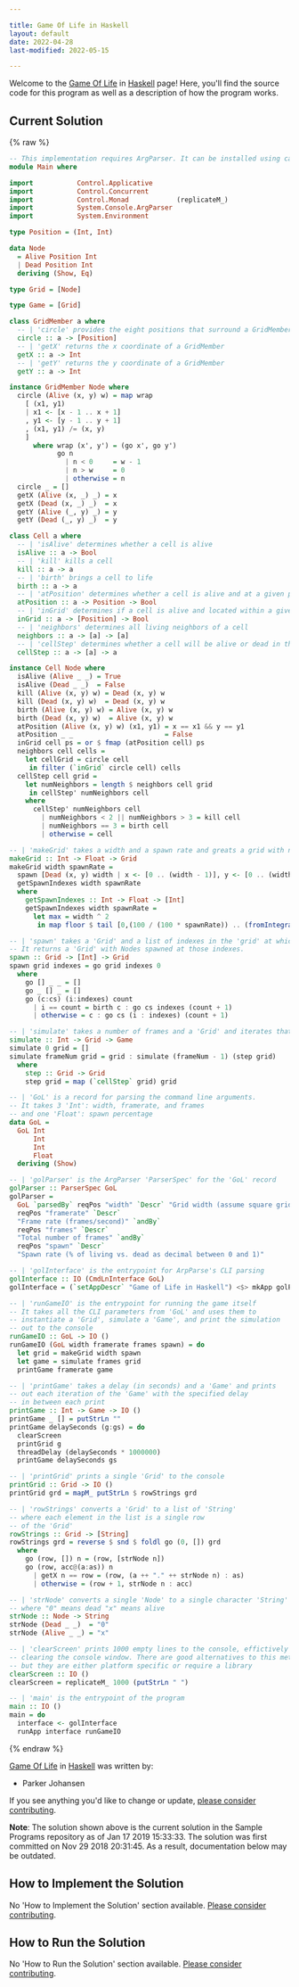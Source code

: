 ```yaml
---

title: Game Of Life in Haskell
layout: default
date: 2022-04-28
last-modified: 2022-05-15

---
```


Welcome to the [Game Of Life](https://sampleprograms.io/projects/game-of-life) in [Haskell](https://sampleprograms.io/languages/haskell) page! Here, you'll find the source code for this program as well as a description of how the program works.

## Current Solution

{% raw %}

```haskell
-- This implementation requires ArgParser. It can be installed using cabal install argparser
module Main where

import           Control.Applicative
import           Control.Concurrent
import           Control.Monad            (replicateM_)
import           System.Console.ArgParser
import           System.Environment

type Position = (Int, Int)

data Node
  = Alive Position Int
  | Dead Position Int
  deriving (Show, Eq)

type Grid = [Node]

type Game = [Grid]

class GridMember a where
  -- | 'circle' provides the eight positions that surround a GridMember
  circle :: a -> [Position]
  -- | 'getX' returns the x coordinate of a GridMember
  getX :: a -> Int
  -- | 'getY' returns the y coordinate of a GridMember
  getY :: a -> Int

instance GridMember Node where
  circle (Alive (x, y) w) = map wrap
    [ (x1, y1)
    | x1 <- [x - 1 .. x + 1]
    , y1 <- [y - 1 .. y + 1]
    , (x1, y1) /= (x, y)
    ]
      where wrap (x', y') = (go x', go y')
            go n
              | n < 0     = w - 1
              | n > w     = 0
              | otherwise = n
  circle _ = []
  getX (Alive (x, _) _) = x
  getX (Dead (x, _) _)  = x
  getY (Alive (_, y) _) = y
  getY (Dead (_, y) _)  = y

class Cell a where
  -- | 'isAlive' determines whether a cell is alive
  isAlive :: a -> Bool
  -- | 'kill' kills a cell
  kill :: a -> a
  -- | 'birth' brings a cell to life
  birth :: a -> a
  -- | 'atPosition' determines whether a cell is alive and at a given position
  atPosition :: a -> Position -> Bool
  -- | 'inGrid' determines if a cell is alive and located within a given list of positions
  inGrid :: a -> [Position] -> Bool
  -- | 'neighbors' determines all living neighbors of a cell
  neighbors :: a -> [a] -> [a]
  -- | 'cellStep' determines whether a cell will be alive or dead in the next iteration
  cellStep :: a -> [a] -> a

instance Cell Node where
  isAlive (Alive _ _) = True
  isAlive (Dead _ _)  = False
  kill (Alive (x, y) w) = Dead (x, y) w
  kill (Dead (x, y) w)  = Dead (x, y) w
  birth (Alive (x, y) w) = Alive (x, y) w
  birth (Dead (x, y) w)  = Alive (x, y) w
  atPosition (Alive (x, y) w) (x1, y1) = x == x1 && y == y1
  atPosition _ _                       = False
  inGrid cell ps = or $ fmap (atPosition cell) ps
  neighbors cell cells =
    let cellGrid = circle cell
     in filter (`inGrid` circle cell) cells
  cellStep cell grid =
    let numNeighbors = length $ neighbors cell grid
     in cellStep' numNeighbors cell
    where
      cellStep' numNeighbors cell
        | numNeighbors < 2 || numNeighbors > 3 = kill cell
        | numNeighbors == 3 = birth cell
        | otherwise = cell

-- | 'makeGrid' takes a width and a spawn rate and greats a grid with nodes spawned
makeGrid :: Int -> Float -> Grid
makeGrid width spawnRate =
  spawn [Dead (x, y) width | x <- [0 .. (width - 1)], y <- [0 .. (width - 1)]] $
  getSpawnIndexes width spawnRate
  where
    getSpawnIndexes :: Int -> Float -> [Int]
    getSpawnIndexes width spawnRate =
      let max = width ^ 2
       in map floor $ tail [0,(100 / (100 * spawnRate)) .. (fromIntegral max)]

-- | 'spawn' takes a 'Grid' and a list of indexes in the 'grid' at which Nodes should spawn.
-- It returns a 'Grid' with Nodes spawned at those indexes.
spawn :: Grid -> [Int] -> Grid
spawn grid indexes = go grid indexes 0
  where
    go [] _ _ = []
    go _ [] _ = []
    go (c:cs) (i:indexes) count
      | i == count = birth c : go cs indexes (count + 1)
      | otherwise = c : go cs (i : indexes) (count + 1)

-- | 'simulate' takes a number of frames and a 'Grid' and iterates that 'Grid' frame times
simulate :: Int -> Grid -> Game
simulate 0 grid = []
simulate frameNum grid = grid : simulate (frameNum - 1) (step grid)
  where
    step :: Grid -> Grid
    step grid = map (`cellStep` grid) grid

-- | 'GoL' is a record for parsing the command line arguments.
-- It takes 3 'Int': width, framerate, and frames
-- and one 'Float': spawn percentage
data GoL =
  GoL Int
      Int
      Int
      Float
  deriving (Show)

-- | 'golParser' is the ArgParser 'ParserSpec' for the 'GoL' record
golParser :: ParserSpec GoL
golParser =
  GoL `parsedBy` reqPos "width" `Descr` "Grid width (assume square grid)" `andBy`
  reqPos "framerate" `Descr`
  "Frame rate (frames/second)" `andBy`
  reqPos "frames" `Descr`
  "Total number of frames" `andBy`
  reqPos "spawn" `Descr`
  "Spawn rate (% of living vs. dead as decimal between 0 and 1)"

-- | 'golInterface' is the entrypoint for ArpParse's CLI parsing
golInterface :: IO (CmdLnInterface GoL)
golInterface = (`setAppDescr` "Game of Life in Haskell") <$> mkApp golParser

-- | 'runGameIO' is the entrypoint for running the game itself
-- It takes all the CLI parameters from 'GoL' and uses them to
-- instantiate a 'Grid', simulate a 'Game', and print the simulation
-- out to the console
runGameIO :: GoL -> IO ()
runGameIO (GoL width framerate frames spawn) = do
  let grid = makeGrid width spawn
  let game = simulate frames grid
  printGame framerate game

-- | 'printGame' takes a delay (in seconds) and a 'Game' and prints
-- out each iteration of the 'Game' with the specified delay
-- in between each print
printGame :: Int -> Game -> IO ()
printGame _ [] = putStrLn ""
printGame delaySeconds (g:gs) = do
  clearScreen
  printGrid g
  threadDelay (delaySeconds * 1000000)
  printGame delaySeconds gs

-- | 'printGrid' prints a single 'Grid' to the console
printGrid :: Grid -> IO ()
printGrid grd = mapM_ putStrLn $ rowStrings grd

-- | 'rowStrings' converts a 'Grid' to a list of 'String'
-- where each element in the list is a single row
-- of the 'Grid'
rowStrings :: Grid -> [String]
rowStrings grd = reverse $ snd $ foldl go (0, []) grd
  where
    go (row, []) n = (row, [strNode n])
    go (row, acc@(a:as)) n
      | getX n == row = (row, (a ++ "." ++ strNode n) : as)
      | otherwise = (row + 1, strNode n : acc)

-- | 'strNode' converts a single 'Node' to a single character 'String'
-- where "0" means dead "x" means alive
strNode :: Node -> String
strNode (Dead _ _)  = "0"
strNode (Alive _ _) = "x"

-- | 'clearScreen' prints 1000 empty lines to the console, effictively
-- clearing the console window. There are good alternatives to this method
-- but they are either platform specific or require a library
clearScreen :: IO ()
clearScreen = replicateM_ 1000 (putStrLn " ")

-- | 'main' is the entrypoint of the program
main :: IO ()
main = do
  interface <- golInterface
  runApp interface runGameIO
```

{% endraw %}

[Game Of Life](https://sampleprograms.io/projects/game-of-life) in [Haskell](https://sampleprograms.io/languages/haskell) was written by:

- Parker Johansen

If you see anything you'd like to change or update, [please consider contributing](https://github.com/TheRenegadeCoder/sample-programs).

**Note**: The solution shown above is the current solution in the Sample Programs repository as of Jan 17 2019 15:33:33. The solution was first committed on Nov 29 2018 20:31:45. As a result, documentation below may be outdated.

## How to Implement the Solution

No 'How to Implement the Solution' section available. [Please consider contributing](https://github.com/TheRenegadeCoder/sample-programs-website).

## How to Run the Solution

No 'How to Run the Solution' section available. [Please consider contributing](https://github.com/TheRenegadeCoder/sample-programs-website).